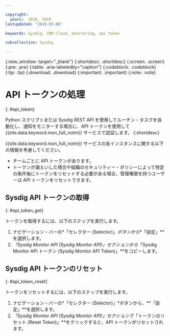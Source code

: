 ```yaml
---

copyright:
  years:  2018, 2019
lastupdated: "2019-03-06"

keywords: Sysdig, IBM Cloud, monitoring, api token

subcollection: Sysdig

---
```


{:new_window: target="_blank"}
{:shortdesc: .shortdesc}
{:screen: .screen}
{:pre: .pre}
{:table: .aria-labeledby="caption"}
{:codeblock: .codeblock}
{:tip: .tip}
{:download: .download}
{:important: .important}
{:note: .note}


# API トークンの処理
{: #api_token}

Python スクリプトまたは Sysdig REST API を使用してルーチン・タスクを自動化し、通知をモニターする場合に、API トークンを使用して {{site.data.keyword.mon_full_notm}} サービスで認証します。 
{:shortdesc}

{{site.data.keyword.mon_full_notm}} サービスの各インスタンスに関する以下の情報を考慮してください。

* チームごとに API トークンがあります。
* トークンが漏えいした場合や組織のセキュリティー・ポリシーによって特定の条件後にトークンをリセットする必要がある場合、管理権限を持つユーザーは API トークンをリセットできます。


## Sysdig API トークンの取得
{: #api_token_get}


トークンを取得するには、以下のステップを実行します。

1. ナビゲーション・バーの*「セレクター (Selector)」*ボタンから**「設定」**を選択します。
2. *「Sysdig Monitor API (Sysdig Monitor API)」*セクションから**「Sysdig Monitor API トークン (Sysdig Monitor API Token)」**をコピーします。

## Sysdig API トークンのリセット
{: #api_token_reset}

トークンをリセットするには、以下のステップを実行します。

1. ナビゲーション・バーの*「セレクター (Selector)」*ボタンから、**「設定」**を選択します。
2. *「Sysdig Monitor API (Sysdig Monitor API)」*セクションで**「トークンのリセット (Reset Token)」**をクリックすると、API トークンがリセットされます。
